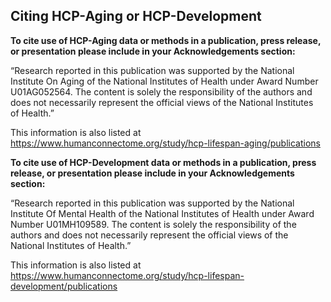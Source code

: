 ## Citing HCP-Aging or HCP-Development

**To cite use of HCP-Aging data or methods in a publication, press release, or presentation please include in your Acknowledgements section:**

“Research reported in this publication was supported by the National Institute On Aging of the National Institutes of Health under Award Number U01AG052564. The content is solely the responsibility of the authors and does not necessarily represent the official views of the National Institutes of Health.”

This information is also listed at <https://www.humanconnectome.org/study/hcp-lifespan-aging/publications>

  


**To cite use of HCP-Development data or methods in a publication, press release, or presentation please include in your Acknowledgements section:**

“Research reported in this publication was supported by the National Institute Of Mental Health of the National Institutes of Health under Award Number U01MH109589. The content is solely the responsibility of the authors and does not necessarily represent the official views of the National Institutes of Health.”

This information is also listed at <https://www.humanconnectome.org/study/hcp-lifespan-development/publications>

